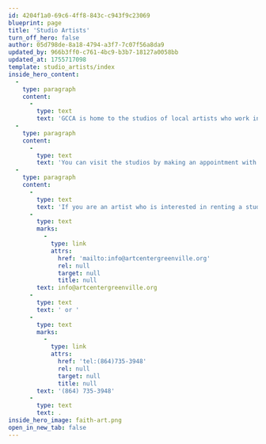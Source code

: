 ```yaml
---
id: 4204f1a0-69c6-4ff8-843c-c943f9c23069
blueprint: page
title: 'Studio Artists'
turn_off_hero: false
author: 05d798de-8a18-4794-a3f7-7c07f56a8da9
updated_by: 966b3ff0-c761-4bc9-b3b7-18127a0058bb
updated_at: 1755717098
template: studio_artists/index
inside_hero_content:
  -
    type: paragraph
    content:
      -
        type: text
        text: 'GCCA is home to the studios of local artists who work in a variety of mediums.'
  -
    type: paragraph
    content:
      -
        type: text
        text: 'You can visit the studios by making an appointment with the individual artists, or by attending the First Friday gallery crawl from 5 – 8 pm on the first Friday of most months.'
  -
    type: paragraph
    content:
      -
        type: text
        text: 'If you are an artist who is interested in renting a studio at GCCA, please visit our studio rentals page and fill out an application to be added to our waitlist. For more information about studio rentals, contact us at '
      -
        type: text
        marks:
          -
            type: link
            attrs:
              href: 'mailto:info@artcentergreenville.org'
              rel: null
              target: null
              title: null
        text: info@artcentergreenville.org
      -
        type: text
        text: ' or '
      -
        type: text
        marks:
          -
            type: link
            attrs:
              href: 'tel:(864)735-3948'
              rel: null
              target: null
              title: null
        text: '(864) 735-3948'
      -
        type: text
        text: .
inside_hero_image: faith-art.png
open_in_new_tab: false
---
```

